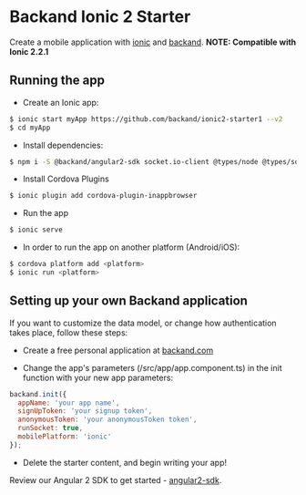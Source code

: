 # Backand Ionic 2 Starter
Create a mobile application with [ionic](http://www.ionicframework.com) and [backand](http://www.backand.com).
**NOTE: Compatible with Ionic 2.2.1**


## Running the app

- Create an Ionic app:
```bash
$ ionic start myApp https://github.com/backand/ionic2-starter1 --v2    
$ cd myApp
```

- Install dependencies:
```bash
$ npm i -S @backand/angular2-sdk socket.io-client @types/node @types/socket.io-client
```

- Install Cordova Plugins
```bash
$ ionic plugin add cordova-plugin-inappbrowser
```

- Run the app
```bash
$ ionic serve
```

- In order to run the app on another platform (Android/iOS):
```bash
$ cordova platform add <platform>
$ ionic run <platform>
```


## Setting up your own Backand application
If you want to customize the data model, or change how authentication takes place, follow these steps:

- Create a free personal application at [backand.com](https://www.backand.com/apps/#/sign_up)

- Change the app's parameters (/src/app/app.component.ts) in the init function with your new app parameters:
```javascript
backand.init({
  appName: 'your app name',
  signUpToken: 'your signup token',
  anonymousToken: 'your anonymousToken token',
  runSocket: true,
  mobilePlatform: 'ionic'
});
```

- Delete the starter content, and begin writing your app!

Review our Angular 2 SDK to get started - [angular2-sdk](https://github.com/backand/angular2-sdk).
